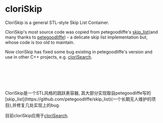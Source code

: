 cloriSkip<div id="top"></div>
=====

CloriSkip is a general STL-style Skip List Container.

CloriSkip's most source code was copied from petegoodliffe's [skip_list](https://github.com/petegoodliffe/skip_list)(and many thanks to [petegoodliffe](https://github.com/petegoodliffe)) - a delicate skip list implementation but, whose code is too old to maintain. 

Now cloriSkip has fixed some bug existing in petegoodliffe's version and use in other C++ projects, e.g. [cloriSearch](https://github.com/shpilu/cloriSearch).

</br>
</br>
</br>
</br>
</br>
CloriSkip是一个STL风格的跳跃表容器, 其大部分实现取自petegoodliffe写的[skip_list](https://github.com/petegoodliffe/skip_list)(一个长期无人维护的项目),并修复几处实现上的bug.

目前cloriSkip应用于[cloriSearch](https://github.com/shpilu/cloriSearch).


